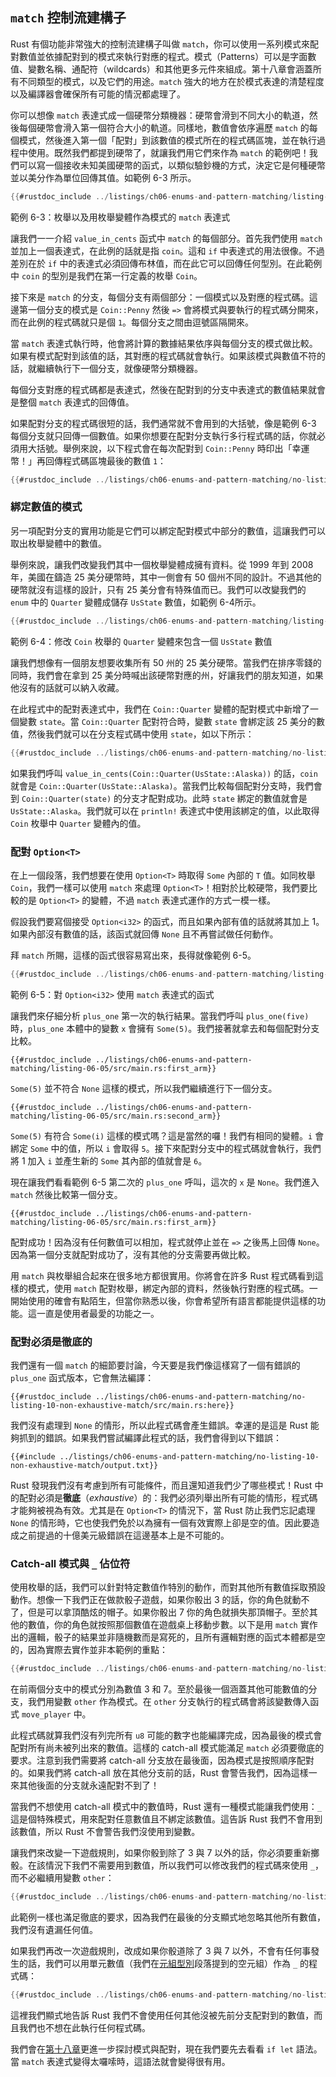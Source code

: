 <a id="match-控制流運算子"></a>
## `match` 控制流建構子

Rust 有個功能非常強大的控制流建構子叫做 `match`，你可以使用一系列模式來配對數值並依據配對到的模式來執行對應的程式。模式（Patterns）可以是字面數值、變數名稱、通配符（wildcards）和其他更多元件來組成。第十八章會涵蓋所有不同類型的模式，以及它們的用途。`match` 強大的地方在於模式表達的清楚程度以及編譯器會確保所有可能的情況都處理了。

你可以想像 `match` 表達式成一個硬幣分類機器：硬幣會滑到不同大小的軌道，然後每個硬幣會滑入第一個符合大小的軌道。同樣地，數值會依序遍歷 `match` 的每個模式，然後進入第一個「配對」到該數值的模式所在的程式碼區塊，並在執行過程中使用。既然我們都提到硬幣了，就讓我們用它們來作為 `match` 的範例吧！我們可以寫一個接收未知美國硬幣的函式，以類似驗鈔機的方式，決定它是何種硬幣並以美分作為單位回傳其值。如範例 6-3 所示。

```rust
{{#rustdoc_include ../listings/ch06-enums-and-pattern-matching/listing-06-03/src/main.rs:here}}
```

<span class="caption">範例 6-3：枚舉以及用枚舉變體作為模式的 `match` 表達式</span>

讓我們一一介紹 `value_in_cents` 函式中 `match` 的每個部分。首先我們使用 `match` 並加上一個表達式，在此例的話就是指 `coin`。這和 `if` 中表達式的用法很像。不過差別在於 `if` 中的表達式必須回傳布林值，而在此它可以回傳任何型別。在此範例中 `coin` 的型別是我們在第一行定義的枚舉 `Coin`。

接下來是 `match` 的分支，每個分支有兩個部分：一個模式以及對應的程式碼。這邊第一個分支的模式是 `Coin::Penny` 然後 `=>` 會將模式與要執行的程式碼分開來，而在此例的程式碼就只是個 `1`。每個分支之間由逗號區隔開來。

當 `match` 表達式執行時，他會將計算的數據結果依序與每個分支的模式做比較。如果有模式配對到該值的話，其對應的程式碼就會執行。如果該模式與數值不符的話，就繼續執行下一個分支，就像硬幣分類機器。

每個分支對應的程式碼都是表達式，然後在配對到的分支中表達式的數值結果就會是整個 `match` 表達式的回傳值。

如果配對分支的程式碼很短的話，我們通常就不會用到的大括號，像是範例 6-3 每個分支就只回傳一個數值。如果你想要在配對分支執行多行程式碼的話，你就必須用大括號。舉例來說，以下程式會在每次配對到 `Coin::Penny` 時印出「幸運幣！」再回傳程式碼區塊最後的數值 `1`：

```rust
{{#rustdoc_include ../listings/ch06-enums-and-pattern-matching/no-listing-08-match-arm-multiple-lines/src/main.rs:here}}
```

### 綁定數值的模式

另一項配對分支的實用功能是它們可以綁定配對模式中部分的數值，這讓我們可以取出枚舉變體中的數值。

舉例來說，讓我們改變我們其中一個枚舉變體成擁有資料。從 1999 年到 2008 年，美國在鑄造 25 美分硬幣時，其中一側會有 50 個州不同的設計。不過其他的硬幣就沒有這樣的設計，只有 25 美分會有特殊值而已。我們可以改變我們的 `enum` 中的 `Quarter` 變體成儲存 `UsState` 數值，如範例 6-4所示。

```rust
{{#rustdoc_include ../listings/ch06-enums-and-pattern-matching/listing-06-04/src/main.rs:here}}
```

<span class="caption">範例 6-4：修改 `Coin` 枚舉的 `Quarter` 變體來包含一個 `UsState` 數值</span>

讓我們想像有一個朋友想要收集所有 50 州的 25 美分硬幣。當我們在排序零錢的同時，我們會在拿到 25 美分時喊出該硬幣對應的州，好讓我們的朋友知道，如果他沒有的話就可以納入收藏。

在此程式中的配對表達式中，我們在 `Coin::Quarter` 變體的配對模式中新增了一個變數 `state`。當 `Coin::Quarter` 配對符合時，變數 `state` 會綁定該 25 美分的數值，然後我們就可以在分支程式碼中使用 `state`，如以下所示：

```rust
{{#rustdoc_include ../listings/ch06-enums-and-pattern-matching/no-listing-09-variable-in-pattern/src/main.rs:here}}
```

如果我們呼叫 `value_in_cents(Coin::Quarter(UsState::Alaska))` 的話，`coin` 就會是 `Coin::Quarter(UsState::Alaska)`。當我們比較每個配對分支時，我們會到 `Coin::Quarter(state)` 的分支才配對成功。此時 `state` 綁定的數值就會是 `UsState::Alaska`。我們就可以在 `println!` 表達式中使用該綁定的值，以此取得 `Coin` 枚舉中 `Quarter` 變體內的值。

### 配對 `Option<T>`

在上一個段落，我們想要在使用 `Option<T>` 時取得 `Some` 內部的 `T` 值。如同枚舉 `Coin`，我們一樣可以使用 `match` 來處理 `Option<T>`！相對於比較硬幣，我們要比較的是 `Option<T>` 的變體，不過 `match` 表達式運作的方式一模一樣。

假設我們要寫個接受 `Option<i32>` 的函式，而且如果內部有值的話就將其加上 1。如果內部沒有數值的話，該函式就回傳 `None` 且不再嘗試做任何動作。

拜 `match` 所賜，這樣的函式很容易寫出來，長得就像範例 6-5。

```rust
{{#rustdoc_include ../listings/ch06-enums-and-pattern-matching/listing-06-05/src/main.rs:here}}
```

<span class="caption">範例 6-5：對 `Option<i32>` 使用 `match` 表達式的函式</span>

讓我們來仔細分析 `plus_one` 第一次的執行結果。當我們呼叫 `plus_one(five)` 時，`plus_one` 本體中的變數 `x` 會擁有 `Some(5)`。我們接著就拿去和每個配對分支比較。

```rust,ignore
{{#rustdoc_include ../listings/ch06-enums-and-pattern-matching/listing-06-05/src/main.rs:first_arm}}
```

`Some(5)` 並不符合 `None` 這樣的模式，所以我們繼續進行下一個分支。

```rust,ignore
{{#rustdoc_include ../listings/ch06-enums-and-pattern-matching/listing-06-05/src/main.rs:second_arm}}
```

`Some(5)` 有符合 `Some(i)` 這樣的模式嗎？這是當然的囉！我們有相同的變體。`i` 會綁定 `Some` 中的值，所以 `i` 會取得 `5`。接下來配對分支中的程式碼就會執行，我們將 1 加入 `i` 並產生新的 `Some` 其內部的值就會是 `6`。

現在讓我們看看範例 6-5 第二次的 `plus_one` 呼叫，這次的 `x` 是 `None`。我們進入 `match` 然後比較第一個分支。

```rust,ignore
{{#rustdoc_include ../listings/ch06-enums-and-pattern-matching/listing-06-05/src/main.rs:first_arm}}
```

配對成功！因為沒有任何數值可以相加，程式就停止並在 `=>` 之後馬上回傳 `None`。因為第一個分支就配對成功了，沒有其他的分支需要再做比較。

用 `match` 與枚舉組合起來在很多地方都很實用。你將會在許多 Rust 程式碼看到這樣的模式，使用 `match` 配對枚舉，綁定內部的資料，然後執行對應的程式碼。一開始使用的確會有點陌生，但當你熟悉以後，你會希望所有語言都能提供這樣的功能。這一直是使用者最愛的功能之一。

### 配對必須是徹底的

我們還有一個 `match` 的細節要討論，今天要是我們像這樣寫了一個有錯誤的 `plus_one` 函式版本，它會無法編譯：

```rust,ignore,does_not_compile
{{#rustdoc_include ../listings/ch06-enums-and-pattern-matching/no-listing-10-non-exhaustive-match/src/main.rs:here}}
```

我們沒有處理到 `None` 的情形，所以此程式碼會產生錯誤。幸運的是這是 Rust 能夠抓到的錯誤。如果我們嘗試編譯此程式的話，我們會得到以下錯誤：

```console
{{#include ../listings/ch06-enums-and-pattern-matching/no-listing-10-non-exhaustive-match/output.txt}}
```

Rust 發現我們沒有考慮到所有可能條件，而且還知道我們少了哪些模式！Rust 中的配對必須是**徹底**（*exhaustive*）的：我們必須列舉出所有可能的情形，程式碼才能夠被視為有效。尤其是在 `Option<T>` 的情況下，當 Rust 防止我們忘記處理 `None` 的情形時，它也使我們免於以為擁有一個有效實際上卻是空的值。因此要造成之前提過的十億美元級錯誤在這邊基本上是不可能的。

### Catch-all 模式與 `_` 佔位符

使用枚舉的話，我們可以針對特定數值作特別的動作，而對其他所有數值採取預設動作。想像一下我們正在做款骰子遊戲，如果你骰出 3 的話，你的角色就動不了，但是可以拿頂酷炫的帽子。如果你骰出 7 你的角色就損失那頂帽子。至於其他的數值，你的角色就按照那個數值在遊戲桌上移動步數。以下是用 `match` 實作出的邏輯，骰子的結果並非隨機數而是寫死的，且所有邏輯對應的函式本體都是空的，因為實際去實作並非本範例的重點：

```rust
{{#rustdoc_include ../listings/ch06-enums-and-pattern-matching/no-listing-15-binding-catchall/src/main.rs:here}}
```

在前兩個分支中的模式分別為數值 3 和 7。至於最後一個涵蓋其他可能數值的分支，我們用變數 `other` 作為模式。在 `other` 分支執行的程式碼會將該變數傳入函式 `move_player` 中。

此程式碼就算我們沒有列完所有 `u8` 可能的數字也能編譯完成，因為最後的模式會配對所有尚未被列出來的數值。這樣的 catch-all 模式能滿足 `match` 必須要徹底的要求。注意到我們需要將 catch-all 分支放在最後面，因為模式是按照順序配對的。如果我們將 catch-all 放在其他分支前的話，Rust 會警告我們，因為這樣一來其他後面的分支就永遠配對不到了！

當我們不想使用 catch-all 模式中的數值時，Rust 還有一種模式能讓我們使用：`_` 這是個特殊模式，用來配對任意數值且不綁定該數值。這告訴 Rust 我們不會用到該數值，所以 Rust 不會警告我們沒使用到變數。

讓我們來改變一下遊戲規則，如果你骰到除了 3 與 7 以外的話，你必須要重新擲骰。在該情況下我們不需要用到數值，所以我們可以修改我們的程式碼來使用 `_`，而不必繼續用變數 `other`：

```rust
{{#rustdoc_include ../listings/ch06-enums-and-pattern-matching/no-listing-16-underscore-catchall/src/main.rs:here}}
```

此範例一樣也滿足徹底的要求，因為我們在最後的分支顯式地忽略其他所有數值，我們沒有遺漏任何值。

如果我們再改一次遊戲規則，改成如果你骰道除了 3 與 7 以外，不會有任何事發生的話，我們可以用單元數值（我們在[元組型別][tuples]<!-- ignore -->段落提到的空元組）作為 `_` 的程式碼： 

```rust
{{#rustdoc_include ../listings/ch06-enums-and-pattern-matching/no-listing-17-underscore-unit/src/main.rs:here}}
```

這裡我們顯式地告訴 Rust 我們不會使用任何其他沒被先前分支配對到的數值，而且我們也不想在此執行任何程式碼。

我們會在[第十八章][ch18-00-patterns]<!-- ignore -->更進一步探討模式與配對，現在我們要先去看看 `if let` 語法。當 `match` 表達式變得太囉嗦時，這語法就會變得很有用。

[tuples]: ch03-02-data-types.html#元組型別
[ch18-00-patterns]: ch18-00-patterns.html
